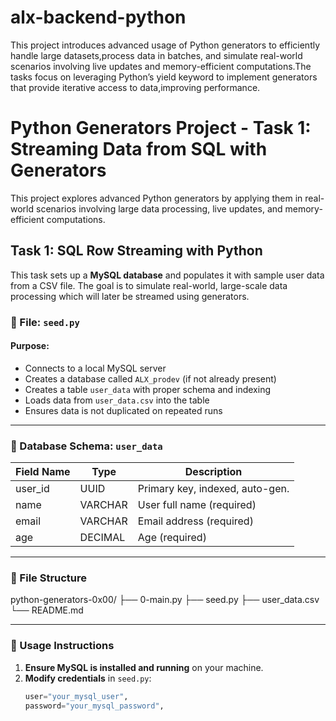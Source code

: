 # alx-backend-python
This project introduces advanced usage of Python generators to efficiently handle large datasets,process data in batches, and simulate real-world scenarios involving live updates and memory-efficient computations.The tasks focus on leveraging Python’s yield keyword to implement generators that provide iterative access to data,improving performance.



# Python Generators Project - Task 1: Streaming Data from SQL with Generators

This project explores advanced Python generators by applying them in real-world scenarios involving large data processing, live updates, and memory-efficient computations.

## Task 1: SQL Row Streaming with Python

This task sets up a **MySQL database** and populates it with sample user data from a CSV file. The goal is to simulate real-world, large-scale data processing which will later be streamed using generators.

### 🔧 File: `seed.py`

#### Purpose:
- Connects to a local MySQL server
- Creates a database called `ALX_prodev` (if not already present)
- Creates a table `user_data` with proper schema and indexing
- Loads data from `user_data.csv` into the table
- Ensures data is not duplicated on repeated runs

---

### 🧪 Database Schema: `user_data`

| Field Name | Type     | Description                       |
|------------|----------|-----------------------------------|
| user_id    | UUID     | Primary key, indexed, auto-gen.   |
| name       | VARCHAR  | User full name (required)         |
| email      | VARCHAR  | Email address (required)          |
| age        | DECIMAL  | Age (required)                    |

---

### 📁 File Structure

python-generators-0x00/
├── 0-main.py
├── seed.py
├── user_data.csv
└── README.md

---

### 🚀 Usage Instructions

1. **Ensure MySQL is installed and running** on your machine.
2. **Modify credentials** in `seed.py`:
   ```python
   user="your_mysql_user",
   password="your_mysql_password",
